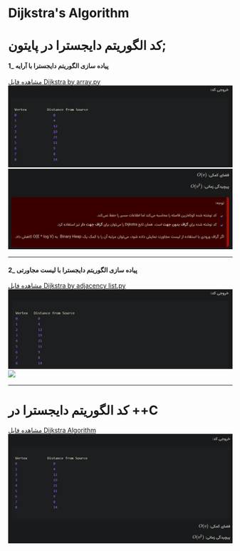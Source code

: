 # Dijkstra's Algorithm

# کد الگوریتم دایجسترا در پایتون;

#### 1_ پیاده سازی الگوریتم دایجسترا با آرایه
[مشاهده فایل Dijkstra by array.py](https://github.com/AliBinary/Dijkstra-Algorithm/blob/main/Dijkstra%20by%20array.py)
![](https://github.com/AliBinary/Dijkstra-Algorithm/blob/assets/Dijkstra%20by%20array.png)
![](https://github.com/AliBinary/Dijkstra-Algorithm/blob/assets/Dijkstra%20by%20array%20(2).png)

***

#### 2_ پیاده سازی الگوریتم دایجسترا با لیست مجاورتی
[مشاهده فایل Dijkstra by adjacency list.py](https://github.com/AliBinary/Dijkstra-Algorithm/blob/main/Dijkstra%20by%20adjacency%20list.py)
![](https://github.com/AliBinary/Dijkstra-Algorithm/blob/assets/Dijkstra%20by%20adjacency%20list.png)
![](https://github.com/AliBinary/Dijkstra-Algorithm/blob/assets/Dijkstra%20by%20adjacency%20list(2).png)

***

# کد الگوریتم دایجسترا در ++C
[مشاهده فایل Dijkstra Algorithm](https://github.com/AliBinary/Dijkstra-Algorithm/blob/main/Dijkstra%20Algorithm.cpp)
![](https://github.com/AliBinary/Dijkstra-Algorithm/blob/assets/Dijkstra%20Algorithm%20cpp.png)
